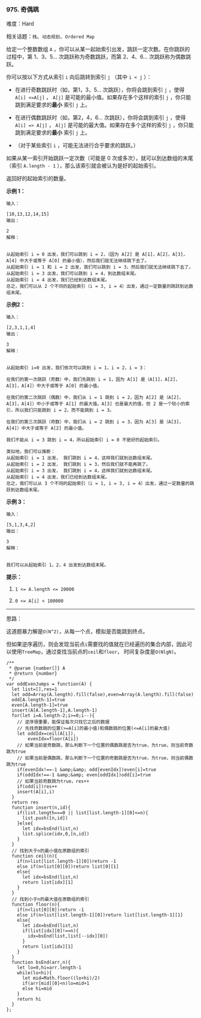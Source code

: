 ### 975. 奇偶跳

难度：Hard

相关话题：`栈`、`动态规划`、`Ordered Map`

给定一个整数数组  `A` ，你可以从某一起始索引出发，跳跃一定次数。在你跳跃的过程中，第 1、3、5... 次跳跃称为奇数跳跃，而第 2、4、6... 次跳跃称为偶数跳跃。



你可以按以下方式从索引  `i` 向后跳转到索引  `j` （其中  `i < j` ）：




* 在进行奇数跳跃时（如，第1，3，5... 次跳跃），你将会跳到索引  `j` ，使得  `A[i] <=A[j]` ， `A[j]`  是可能的最小值。如果存在多个这样的索引  `j` ，你只能跳到满足要求的**最小** 索引  `j`  上。

* 在进行偶数跳跃时（如，第2，4，6... 次跳跃），你将会跳到索引 `j` ，使得  `A[i] => A[j]` ， `A[j]`  是可能的最大值。如果存在多个这样的索引  `j` ，你只能跳到满足要求的**最小** 索引  `j` 上。

* （对于某些索引  `i` ，可能无法进行合乎要求的跳跃。）





如果从某一索引开始跳跃一定次数（可能是 0 次或多次），就可以到达数组的末尾（索引  `A.length - 1` ），那么该索引就会被认为是好的起始索引。



返回好的起始索引的数量。







**示例 1：** 





```
输入：

[10,13,12,14,15]
输出：

2
解释：


从起始索引 i = 0 出发，我们可以跳到 i = 2，（因为 A[2] 是 A[1]，A[2]，A[3]，A[4] 中大于或等于 A[0] 的最小值），然后我们就无法继续跳下去了。
从起始索引 i = 1 和 i = 2 出发，我们可以跳到 i = 3，然后我们就无法继续跳下去了。
从起始索引 i = 3 出发，我们可以跳到 i = 4，到达数组末尾。
从起始索引 i = 4 出发，我们已经到达数组末尾。
总之，我们可以从 2 个不同的起始索引（i = 3, i = 4）出发，通过一定数量的跳跃到达数组末尾。

```


**示例2：** 





```
输入：

[2,3,1,1,4]
输出：

3
解释：


从起始索引 i=0 出发，我们依次可以跳到 i = 1，i = 2，i = 3：

在我们的第一次跳跃（奇数）中，我们先跳到 i = 1，因为 A[1] 是（A[1]，A[2]，A[3]，A[4]）中大于或等于 A[0] 的最小值。

在我们的第二次跳跃（偶数）中，我们从 i = 1 跳到 i = 2，因为 A[2] 是（A[2]，A[3]，A[4]）中小于或等于 A[1] 的最大值。A[3] 也是最大的值，但 2 是一个较小的索引，所以我们只能跳到 i = 2，而不能跳到 i = 3。

在我们的第三次跳跃（奇数）中，我们从 i = 2 跳到 i = 3，因为 A[3] 是（A[3]，A[4]）中大于或等于 A[2] 的最小值。

我们不能从 i = 3 跳到 i = 4，所以起始索引 i = 0 不是好的起始索引。

类似地，我们可以推断：
从起始索引 i = 1 出发， 我们跳到 i = 4，这样我们就到达数组末尾。
从起始索引 i = 2 出发， 我们跳到 i = 3，然后我们就不能再跳了。
从起始索引 i = 3 出发， 我们跳到 i = 4，这样我们就到达数组末尾。
从起始索引 i = 4 出发，我们已经到达数组末尾。
总之，我们可以从 3 个不同的起始索引（i = 1, i = 3, i = 4）出发，通过一定数量的跳跃到达数组末尾。

```


**示例 3：** 





```
输入：

[5,1,3,4,2]
输出：

3
解释：


我们可以从起始索引 1，2，4 出发到达数组末尾。

```






**提示：** 




1.  `1 <= A.length <= 20000` 

2.  `0 <= A[i] < 100000` 






-----

思路：

这道题暴力解是`O(N^2)`，从每一个点，模拟是否能跳到终点。

但如果逆序遍历，则会发现当前点`i`需要找的值就在已经遍历的集合内部，因此可以使用`TreeMap`，通过查找当前点的`ceil`和`floor`，
时间复杂度是`O(NlgN)`。


```
/**
 * @param {number[]} A
 * @return {number}
 */
var oddEvenJumps = function(A) {
  let list=[],res=1
  let odd=Array(A.length).fill(false),even=Array(A.length).fill(false)
  odd[A.length-1]=true
  even[A.length-1]=true
  insert(A[A.length-1],A.length-1)
  for(let i=A.length-2;i>=0;i--){
    // 逆序很重要，能保证每次只找它之后的数据
    // 先找奇数跳的位置(>=A[i]的最小值)和偶数跳的位置(<=A[i]的最大值)
    let oddIdx=ceil(A[i]),
        evenIdx=floor(A[i])
    // 如果当前是奇数跳，那么判断下一个位置的偶数跳是否为true，为true，则当前奇数跳为true
    // 如果当前是偶数跳，那么判断下一个位置的奇数跳是否为true，为true，则当前偶数跳为true
    if(evenIdx!==-1 &amp;&amp; odd[evenIdx])even[i]=true
    if(oddIdx!==-1 &amp;&amp; even[oddIdx])odd[i]=true
    // 如果当前奇数跳为true，res++
    if(odd[i])res++
    insert(A[i],i)
  }
  return res
  function insert(n,id){
    if(list.length===0 || list[list.length-1][0]<=n){
      list.push([n,id])
    }else{
      let idx=bsEnd(list,n)
      list.splice(idx,0,[n,id])
    }
  }
  // 找到大于n的最小值在原数组的索引
  function ceil(n){
    if(n>list[list.length-1][0])return -1
    else if(n<list[0][0])return list[0][1]
    else{
      let idx=bsEnd(list,n)
      return list[idx][1]
    }
  }
  // 找到小于n的最大值在原数组的索引
  function floor(n){
    if(n<list[0][0])return -1
    else if(n>list[list.length-1][0])return list[list.length-1][1]
    else{
      let idx=bsEnd(list,n)
      if(list[idx][0]!==n){
        idx=bsEnd(list,list[--idx][0])
      }
      return list[idx][1]
    }
  }
  function bsEnd(arr,n){
    let lo=0,hi=arr.length-1
    while(lo<hi){
      let mid=Math.floor((lo+hi)/2)
      if(arr[mid][0]<n)lo=mid+1
      else hi=mid
    }
    return hi
  }
};



```

